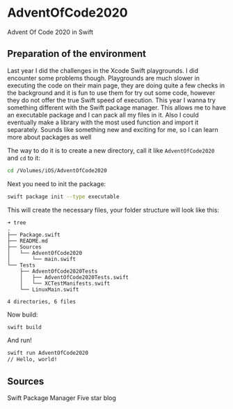 # AdventOfCode2020
 Advent Of Code 2020 in Swift

## Preparation of the environment

Last year I did the challenges in the Xcode Swift playgrounds. I did encounter some problems though. Playgrounds are much slower in executing the code on their main page, they are doing quite a few checks in the background and it is fun to use them for try out some code, however they do not offer the true Swift speed of execution.
This year I wanna try something different with the Swift package manager. This allows me to have an executable package and I can pack all my files in it. Also I could eventually make a library with the most used function and import it separately. Sounds like something new and exciting for me, so I can learn more about packages as well

The way to do it is to create a new directory, call it like `AdventOfCode2020` and `cd` to it:
```bash
cd /Volumes/iOS/AdventOfCode2020
```
Next you need to init the package:

```bash
swift package init --type executable
```

This will create the necessary files, your folder structure will look like this:

```
➜ tree
.
├── Package.swift
├── README.md
├── Sources
│   └── AdventOfCode2020
│       └── main.swift
└── Tests
    ├── AdventOfCode2020Tests
    │   ├── AdventOfCode2020Tests.swift
    │   └── XCTestManifests.swift
    └── LinuxMain.swift

4 directories, 6 files
```
Now build:

```bash
swift build
```
And run!

```bash
swift run AdventOfCode2020
// Hello, world!
```


## Sources

Swift Package Manager
Five star blog
